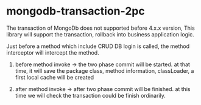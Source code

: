 # mongodb-transaction-2pc
The transaction of MongoDb does not supported before 4.x.x version, 
This library will support the transaction, rollback into business application logic.

Just before a method which include CRUD DB login is called, the method interceptor will intercept the method.

1. before method invoke -> the two phase commit will be started. at that time, it will save the package class, method information, classLoader, a first local cache will be created

2. after method invoke -> after two phase commit will be finished. at this time we will check the transaction could be finish ordinarily.
